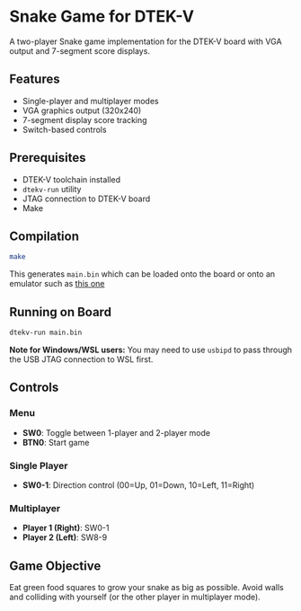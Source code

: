 # Snake Game for DTEK-V

A two-player Snake game implementation for the DTEK-V board with VGA output and 7-segment score displays.

## Features
- Single-player and multiplayer modes
- VGA graphics output (320x240)
- 7-segment display score tracking
- Switch-based controls

## Prerequisites
- DTEK-V toolchain installed
- `dtekv-run` utility
- JTAG connection to DTEK-V board
- Make

## Compilation

```bash
make
```

This generates `main.bin` which can be loaded onto the board or onto an emulator such as [this one](https://dtekv.fritiof.dev/)

## Running on Board

```bash
dtekv-run main.bin
```

**Note for Windows/WSL users:** You may need to use `usbipd` to pass through the USB JTAG connection to WSL first.

## Controls

### Menu
- **SW0**: Toggle between 1-player and 2-player mode
- **BTN0**: Start game

### Single Player
- **SW0-1**: Direction control (00=Up, 01=Down, 10=Left, 11=Right)

### Multiplayer
- **Player 1 (Right)**: SW0-1
- **Player 2 (Left)**: SW8-9

## Game Objective
Eat green food squares to grow your snake as big as possible. Avoid walls and colliding with yourself (or the other player in multiplayer mode).